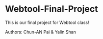 # Webtool-Final-Project

This is our final project for Webtool class!

Authors:
Chun-AN Pai & Yalin Shan


